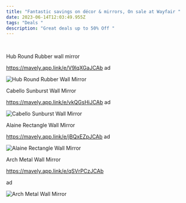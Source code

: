 ```yaml
---
title: "Fantastic savings on décor & mirrors, On sale at Wayfair "
date: 2023-06-14T12:03:49.955Z
tags: "Deals "
description: "Great deals up to 50% Off "
---
```

 ﻿ <!--StartFragment--> 

H﻿ub Round Rubber wall mirror  

https://mavely.app.link/e/V9lqXGaJCAb ad 

![Hub Round Rubber Wall Mirror](https://secure.img1-cg.wfcdn.com/im/33246418/resize-h755-w755%5Ecompr-r85/1073/107393185/Hub+Round+Rubber+Wall+Mirror.jpg)



Cabello Sunburst Wall Mirror 

https://mavely.app.link/e/vkQGsHiJCAb ad

![Cabello Sunburst Wall Mirror](https://secure.img1-cg.wfcdn.com/im/33980181/resize-h755-w755%5Ecompr-r85/7600/76006924/Cabello+Sunburst+Wall+Mirror.jpg)



Alaine Rectangle Wall Mirror 

https://mavely.app.link/e/jBQxEZpJCAb ad 

![Alaine Rectangle Wall Mirror](https://secure.img1-cg.wfcdn.com/im/89040595/resize-h755-w755%5Ecompr-r85/2330/233063247/Alaine+Rectangle+Wall+Mirror.jpg)



Arch Metal Wall Mirror  

https://mavely.app.link/e/qSVrPCzJCAb

a﻿d 

![Arch Metal Wall Mirror](https://secure.img1-cg.wfcdn.com/im/00137644/resize-h755-w755%5Ecompr-r85/2262/226277238/Arch+Metal+Wall+Mirror.jpg)